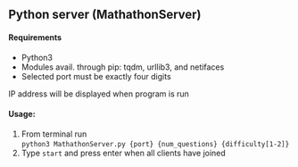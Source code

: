 ## Python server (MathathonServer)

#### Requirements
* Python3
* Modules avail. through pip: tqdm, urllib3, and netifaces
* Selected port must be exactly four digits

IP address will be displayed when program is run

#### Usage:
1. From terminal run  
`python3 MathathonServer.py {port} {num_questions} {difficulty[1-2]}`
2. Type `start` and press enter when all clients have joined